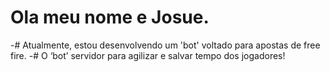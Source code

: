 # Ola meu nome e Josue.

-# Atualmente, estou desenvolvendo um 'bot' voltado para apostas de free fire.
-# O ‘bot’ servidor para agilizar e salvar tempo dos jogadores!

